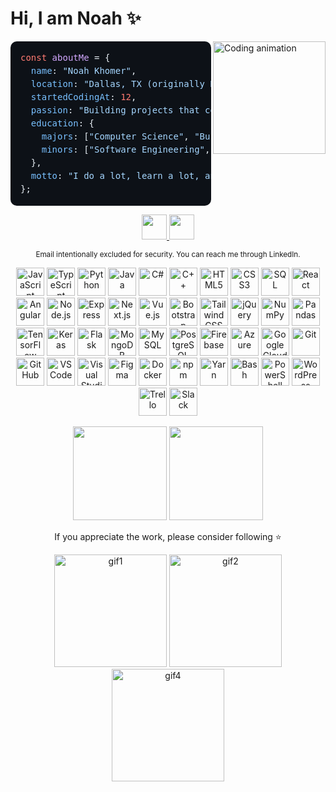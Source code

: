 # Hi, I am Noah ✨
<img align="right" height="180" src="https://media2.giphy.com/media/v1.Y2lkPTc5MGI3NjExeXFnMWltaTJmcjYzNDBjemw5Z2gxcGpuaHJmMm5vYncwandmeHgxaSZlcD12MV9pbnRlcm5hbF9naWZfYnlfaWQmY3Q9Zw/GghGKaZ8JeHJx0apQC/giphy.gif" alt="Coding animation" />

<pre style="background-color:#0d1117;color:#e6edf3;padding:16px;border-radius:10px;font-family:'JetBrains Mono', monospace;font-size:14px;line-height:1.5;overflow:auto;">
<span style="color:#ff7b72;">const</span> <span style="color:#d2a8ff;">aboutMe</span> = {
  <span style="color:#79c0ff;">name</span>: <span style="color:#a5d6ff;">"Noah Khomer"</span>,
  <span style="color:#79c0ff;">location</span>: <span style="color:#a5d6ff;">"Dallas, TX (originally NYC)"</span>,
  <span style="color:#79c0ff;">startedCodingAt</span>: <span style="color:#ff7b72;">12</span>,
  <span style="color:#79c0ff;">passion</span>: <span style="color:#a5d6ff;">"Building projects that connect creativity with technology"</span>,
  <span style="color:#79c0ff;">education</span>: {
    <span style="color:#79c0ff;">majors</span>: [<span style="color:#a5d6ff;">"Computer Science"</span>, <span style="color:#a5d6ff;">"Business Administration"</span>],
    <span style="color:#79c0ff;">minors</span>: [<span style="color:#a5d6ff;">"Software Engineering"</span>, <span style="color:#a5d6ff;">"Information Systems"</span>, <span style="color:#a5d6ff;">"Project Management"</span>]
  },
  <span style="color:#79c0ff;">motto</span>: <span style="color:#a5d6ff;">"I do a lot, learn a lot, and then teach it so we all grow."</span>
};
</pre>


<div align="center">
  <a href="https://linkedin.com/in/noahkhomer18" target="_blank">
    <img src="https://img.shields.io/badge/LinkedIn-0077B5?style=for-the-badge&logo=linkedin&logoColor=white" height="40" />
  </a>
  <a href="https://www.noah-khomer.com/" target="_blank">
    <img src="https://img.shields.io/badge/Portfolio-111111?style=for-the-badge&logo=vercel&logoColor=white" height="40" />
  </a>
</div>

<p align="center">
  <sub>Email intentionally excluded for security. You can reach me through LinkedIn.</sub>
</p>


<div align="center">
  <img src="https://cdn.jsdelivr.net/gh/devicons/devicon/icons/javascript/javascript-original.svg" height="45" alt="JavaScript" />
  <img src="https://cdn.jsdelivr.net/gh/devicons/devicon/icons/typescript/typescript-original.svg" height="45" alt="TypeScript" />
  <img src="https://cdn.jsdelivr.net/gh/devicons/devicon/icons/python/python-original.svg" height="45" alt="Python" />
  <img src="https://cdn.jsdelivr.net/gh/devicons/devicon/icons/java/java-original.svg" height="45" alt="Java" />
  <img src="https://cdn.jsdelivr.net/gh/devicons/devicon/icons/csharp/csharp-original.svg" height="45" alt="C#" />
  <img src="https://cdn.jsdelivr.net/gh/devicons/devicon/icons/cplusplus/cplusplus-original.svg" height="45" alt="C++" />
  <img src="https://cdn.jsdelivr.net/gh/devicons/devicon/icons/html5/html5-original.svg" height="45" alt="HTML5" />
  <img src="https://cdn.jsdelivr.net/gh/devicons/devicon/icons/css3/css3-original.svg" height="45" alt="CSS3" />
  <img src="https://cdn.jsdelivr.net/gh/devicons/devicon/icons/sqlite/sqlite-original.svg" height="45" alt="SQL" />
  <img src="https://cdn.jsdelivr.net/gh/devicons/devicon/icons/react/react-original.svg" height="45" alt="React" />
  <img src="https://cdn.jsdelivr.net/gh/devicons/devicon/icons/angular/angular-original.svg" height="45" alt="Angular" />
  <img src="https://cdn.jsdelivr.net/gh/devicons/devicon/icons/nodejs/nodejs-original.svg" height="45" alt="Node.js" />
  <img src="https://cdn.jsdelivr.net/gh/devicons/devicon/icons/express/express-original.svg" height="45" alt="Express" />
  <img src="https://cdn.jsdelivr.net/gh/devicons/devicon/icons/nextjs/nextjs-original.svg" height="45" alt="Next.js" />
  <img src="https://cdn.jsdelivr.net/gh/devicons/devicon/icons/vuejs/vuejs-original.svg" height="45" alt="Vue.js" />
  <img src="https://cdn.jsdelivr.net/gh/devicons/devicon/icons/bootstrap/bootstrap-original.svg" height="45" alt="Bootstrap" />
  <img src="https://cdn.jsdelivr.net/gh/devicons/devicon/icons/tailwindcss/tailwindcss-original.svg" height="45" alt="Tailwind CSS" />
  <img src="https://cdn.jsdelivr.net/gh/devicons/devicon/icons/jquery/jquery-original.svg" height="45" alt="jQuery" />
  <img src="https://cdn.jsdelivr.net/gh/devicons/devicon/icons/numpy/numpy-original.svg" height="45" alt="NumPy" />
  <img src="https://cdn.jsdelivr.net/gh/devicons/devicon/icons/pandas/pandas-original.svg" height="45" alt="Pandas" />
  <img src="https://cdn.jsdelivr.net/gh/devicons/devicon/icons/tensorflow/tensorflow-original.svg" height="45" alt="TensorFlow" />
  <img src="https://cdn.jsdelivr.net/gh/devicons/devicon/icons/keras/keras-original.svg" height="45" alt="Keras" />
  <img src="https://cdn.jsdelivr.net/gh/devicons/devicon/icons/flask/flask-original.svg" height="45" alt="Flask" />
  <img src="https://cdn.jsdelivr.net/gh/devicons/devicon/icons/mongodb/mongodb-original.svg" height="45" alt="MongoDB" />
  <img src="https://cdn.jsdelivr.net/gh/devicons/devicon/icons/mysql/mysql-original.svg" height="45" alt="MySQL" />
  <img src="https://cdn.jsdelivr.net/gh/devicons/devicon/icons/postgresql/postgresql-original.svg" height="45" alt="PostgreSQL" />
  <img src="https://cdn.jsdelivr.net/gh/devicons/devicon/icons/firebase/firebase-plain.svg" height="45" alt="Firebase" />
  <img src="https://cdn.jsdelivr.net/gh/devicons/devicon/icons/azure/azure-original.svg" height="45" alt="Azure" />
  <img src="https://cdn.jsdelivr.net/gh/devicons/devicon/icons/googlecloud/googlecloud-original.svg" height="45" alt="Google Cloud" />
  <img src="https://cdn.jsdelivr.net/gh/devicons/devicon/icons/git/git-original.svg" height="45" alt="Git" />
  <img src="https://cdn.jsdelivr.net/gh/devicons/devicon/icons/github/github-original.svg" height="45" alt="GitHub" />
  <img src="https://cdn.jsdelivr.net/gh/devicons/devicon/icons/vscode/vscode-original.svg" height="45" alt="VS Code" />
  <img src="https://cdn.jsdelivr.net/gh/devicons/devicon/icons/visualstudio/visualstudio-plain.svg" height="45" alt="Visual Studio" />
  <img src="https://cdn.jsdelivr.net/gh/devicons/devicon/icons/figma/figma-original.svg" height="45" alt="Figma" />
  <img src="https://cdn.jsdelivr.net/gh/devicons/devicon/icons/docker/docker-original.svg" height="45" alt="Docker" />
  <img src="https://cdn.jsdelivr.net/gh/devicons/devicon/icons/npm/npm-original-wordmark.svg" height="45" alt="npm" />
  <img src="https://cdn.jsdelivr.net/gh/devicons/devicon/icons/yarn/yarn-original.svg" height="45" alt="Yarn" />
  <img src="https://cdn.jsdelivr.net/gh/devicons/devicon/icons/bash/bash-original.svg" height="45" alt="Bash" />
  <img src="https://cdn.jsdelivr.net/gh/devicons/devicon/icons/powershell/powershell-original.svg" height="45" alt="PowerShell" />
  <img src="https://cdn.jsdelivr.net/gh/devicons/devicon/icons/wordpress/wordpress-original.svg" height="45" alt="WordPress" />
  <img src="https://cdn.jsdelivr.net/gh/devicons/devicon/icons/trello/trello-plain.svg" height="45" alt="Trello" />
  <img src="https://cdn.jsdelivr.net/gh/devicons/devicon/icons/slack/slack-original.svg" height="45" alt="Slack" />
</div>
<p align="center">
  <img src="https://github-readme-stats.vercel.app/api?username=noahkhomer18&show_icons=true&theme=radical&hide_border=true" height="150" />
  <img src="https://github-readme-stats.vercel.app/api/top-langs/?username=noahkhomer18&layout=compact&theme=radical&hide_border=true" height="150" />
</p>

<p align="center">If you appreciate the work, please consider following ⭐</p>
<div align="center">
  <img src="https://media.giphy.com/media/v1.Y2lkPTc5MGI3NjExdGR5OGdoNmk3Z2JhM3pxbDdrdmN0ajByN2dhNnY1bTJjZ3AwNTRsaSZlcD12MV9naWZzX3NlYXJjaCZjdD1n/TdoiN7rZuGDJPs2rAS/giphy.gif" height="180" alt="gif1" />
  <img src="https://media.giphy.com/media/v1.Y2lkPTc5MGI3NjExdGR5OGdoNmk3Z2JhM3pxbDdrdmN0ajByN2dhNnY1bTJjZ3AwNTRsaSZlcD12MV9naWZzX3NlYXJjaCZjdD1n/J6JazAkCVLId91L4yM/giphy.gif" height="180" alt="gif2" />
 
  <img src="https://media.giphy.com/media/v1.Y2lkPWVjZjA1ZTQ3Z3dxeG1zeTJjeng3cmx1dTd5YzN1ZWEzMzl5M3ZoMXowajM2YW5paiZlcD12MV9naWZzX3NlYXJjaCZjdD1n/85Rsgy2UxfNu6Hnmp5/giphy.gif" height="180" alt="gif4" />
</div>
